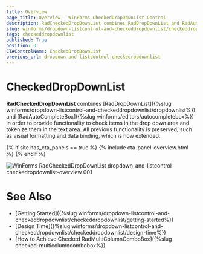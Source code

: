 ```yaml
---
title: Overview
page_title: Overview - WinForms CheckedDropDownList Control
description: RadCheckedDropDownList combines RadDropDownList and RadAutoCompleteBox in order to provide functionality to check items in the drop down area and tokenize them in the text area. 
slug: winforms/dropdown-listcontrol-and-checkeddropdownlist/checkeddropdownlist
tags: checkeddropdownlist
published: True
position: 0
CTAControlName: CheckedDropDownList
previous_url: dropdown-and-listcontrol-checkedropdownlist
---
```


# CheckedDropDownList

__RadCheckedDropDownList__ combines [RadDropDownList]({%slug winforms/dropdown-listcontrol-and-checkeddropdownlist/dropdownlist%}) and [RadAutoCompleteBox]({%slug winforms/editors/autocompletebox%}) in order to provide functionality to check items in the drop down area and tokenize them in the text area. All previous functionality is preserved, such as visual formatting and data binding, which is now extended. 

{% if site.has_cta_panels == true %}
{% include cta-panel-overview.html %}
{% endif %}

![WinForms RadCheckedDropDownList dropdown-and-listcontrol-checkedropdownlist-overview 001](images/dropdown-and-listcontrol-checkedropdownlist-overview001.png)

# See Also

* [Getting Started]({%slug winforms/dropdown-listcontrol-and-checkeddropdownlist/checkeddropdownlist/getting-started%})
* [Design Time]({%slug winforms/dropdown-listcontrol-and-checkeddropdownlist/checkeddropdownlist/design-time%})
* [How to Achieve Checked RadMultiColumnComboBox]({%slug checked-multicolumncombobox%})
